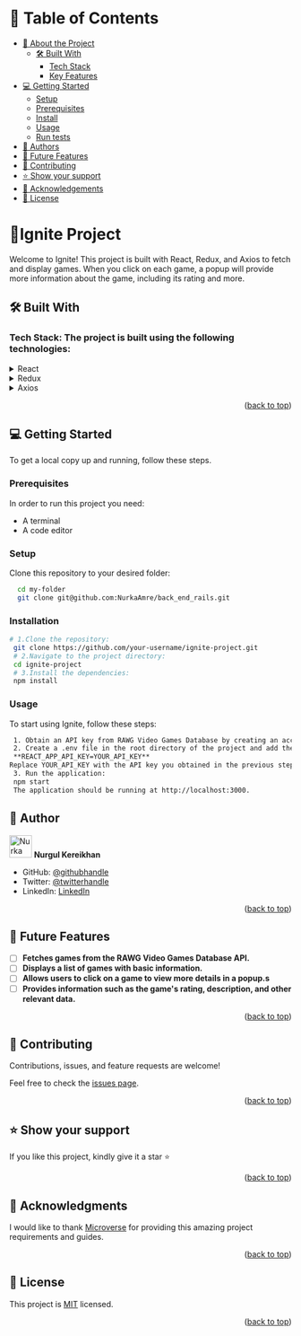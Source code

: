 <a name="readme-top"></a>

<!--
HOW TO USE:
This is an example of how you may give instructions on setting up your project locally.

Modify this file to match your project and remove sections that don't apply.

REQUIRED SECTIONS:
- Table of Contents
- About the Project
  - Built With
  - Live Demo
- Getting Started
- Authors
- Future Features
- Contributing
- Show your support
- Acknowledgements
- License

After you're finished please remove all the comments and instructions!
-->

<!-- TABLE OF CONTENTS -->

# 📗 Table of Contents

- [📖 About the Project](#about-project)
  - [🛠 Built With](#built-with)
    - [Tech Stack](#tech-stack)
    - [Key Features](#key-features)
- [💻 Getting Started](#getting-started)
  - [Setup](#setup)
  - [Prerequisites](#prerequisites)
  - [Install](#install)
  - [Usage](#usage)
  - [Run tests](#run-tests)
- [👥 Authors](#authors)
- [🔭 Future Features](#future-features)
- [🤝 Contributing](#contributing)
- [⭐️ Show your support](#support)
- [🙏 Acknowledgements](#acknowledgements)
- [📝 License](#license)

<!-- PROJECT DESCRIPTION -->

# 📖Ignite Project <a name="about-project"></a>

Welcome to Ignite! This project is built with React, Redux, and Axios to fetch and display games. When you click on each game, a popup will provide more information about the game, including its rating and more.

## 🛠 Built With <a name="built-with"></a>

### Tech Stack: The project is built using the following technologies:<a name="tech-stack"></a>

<details>
  <summary>React</summary>
  <ul>
    <li><a href="https://react-redux.js.org/"> A JavaScript library for building user interfaces</a></li>
  </ul>
</details>

<details>
<summary>Redux</summary>
  <ul>
    <li><a href="https://rawg.io/apidocs">A predictable state container for managing application state. </a></li>
  </ul>
</details>
<details>
<summary>Axios</summary>
  <ul>
    <li><a href="https://rawg.io/apidocs">A popular library for making HTTP requests. </a></li>
  </ul>
</details>

<!-- Features -->

<p align="right">(<a href="#readme-top">back to top</a>)</p>

<!-- GETTING STARTED -->

## 💻 Getting Started <a name="getting-started"></a>

To get a local copy up and running, follow these steps.

### Prerequisites

In order to run this project you need:

- A terminal
- A code editor

### Setup

Clone this repository to your desired folder:

```sh
  cd my-folder
  git clone git@github.com:NurkaAmre/back_end_rails.git
```

### Installation

```sh
# 1.Clone the repository:
 git clone https://github.com/your-username/ignite-project.git
 # 2.Navigate to the project directory:
 cd ignite-project
 # 3.Install the dependencies:
 npm install
```

### Usage

To start using Ignite, follow these steps:

```sh
 1. Obtain an API key from RAWG Video Games Database by creating an account.
 2. Create a .env file in the root directory of the project and add the following line:
 **REACT_APP_API_KEY=YOUR_API_KEY**
Replace YOUR_API_KEY with the API key you obtained in the previous step.
 3. Run the application:
 npm start
 The application should be running at http://localhost:3000.
```

<!-- AUTHORS -->

## 👥 Author <a name="authors"></a>

<img src="https://ca.slack-edge.com/T47CT8XPG-U03REQGC0US-8675abab04f7-512" alt="Nurka" width="40" height="40" /> **Nurgul Kereikhan**

- GitHub: [@githubhandle](https://github.com/NurkaAmre)
- Twitter: [@twitterhandle](https://twitter.com/AmreNurgul)
- LinkedIn: [LinkedIn](https://www.linkedin.com/in/amre-nurgul/)

<p align="right">(<a href="#readme-top">back to top</a>)</p>

<!-- FUTURE FEATURES -->

## 🔭 Future Features <a name="future-features"></a>

- [ ] **Fetches games from the RAWG Video Games Database API.**
- [ ] **Displays a list of games with basic information.**
- [ ] **Allows users to click on a game to view more details in a popup.s**
- [ ] **Provides information such as the game's rating, description, and other relevant data.**

<p align="right">(<a href="#readme-top">back to top</a>)</p>

<!-- CONTRIBUTING -->

## 🤝 Contributing <a name="contributing"></a>

Contributions, issues, and feature requests are welcome!

Feel free to check the [issues page](../../issues/).

<p align="right">(<a href="#readme-top">back to top</a>)</p>

<!-- SUPPORT -->

## ⭐️ Show your support <a name="support"></a>

If you like this project, kindly give it a star ⭐️

<p align="right">(<a href="#readme-top">back to top</a>)</p>

<!-- ACKNOWLEDGEMENTS -->

## 🙏 Acknowledgments <a name="acknowledgements"></a>

I would like to thank [Microverse](https://github.com/microverseinc) for providing this amazing project requirements and guides.

<p align="right">(<a href="#readme-top">back to top</a>)</p>

<!-- LICENSE -->

## 📝 License <a name="license"></a>

This project is [MIT](./MIT.md) licensed.

<p align="right">(<a href="#readme-top">back to top</a>)</p>
